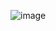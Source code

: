 ![image](https://github.com/daptanque/MovieApplication/assets/42044692/0b219176-8435-4e4a-98ab-21280806b690)
